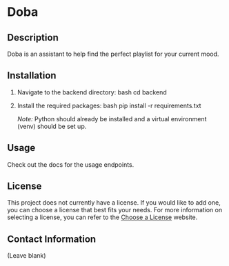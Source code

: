 # Doba

## Description

Doba is an assistant to help find the perfect playlist for your current mood.

## Installation

1. Navigate to the backend directory:
    bash
    cd backend
    
2. Install the required packages:
    bash
    pip install -r requirements.txt
    
   *Note:* Python should already be installed and a virtual environment (venv) should be set up.

## Usage

Check out the docs for the usage endpoints.

## License

This project does not currently have a license. If you would like to add one, you can choose a license that best fits your needs. For more information on selecting a license, you can refer to the [Choose a License](https://choosealicense.com/) website.

## Contact Information

(Leave blank)
